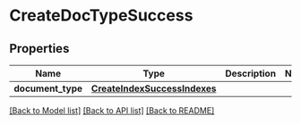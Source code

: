 # CreateDocTypeSuccess

## Properties
Name | Type | Description | Notes
------------ | ------------- | ------------- | -------------
**document_type** | [**CreateIndexSuccessIndexes**](CreateIndexSuccessIndexes.md) |  | 

[[Back to Model list]](../README.md#documentation-for-models) [[Back to API list]](../README.md#documentation-for-api-endpoints) [[Back to README]](../README.md)


